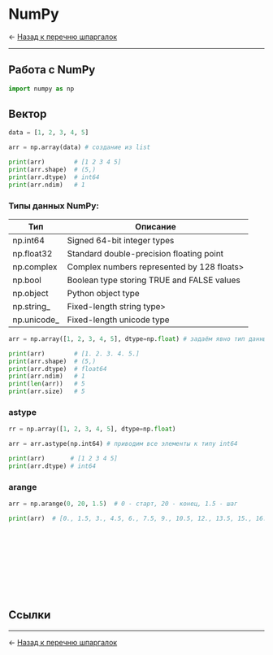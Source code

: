 # NumPy

← [Назад к перечню шпаргалок][back]

---

## Работа с NumPy

```python
import numpy as np
```

## Вектор

```python
data = [1, 2, 3, 4, 5]

arr = np.array(data) # создание из list

print(arr)        # [1 2 3 4 5]
print(arr.shape)  # (5,)
print(arr.dtype)  # int64
print(arr.ndim)   # 1
```

### Типы данных NumPy:

| Тип         | Описание                                   |
|-------------|--------------------------------------------|
| np.int64    | Signed 64-bit integer types                |
| np.float32  | Standard double-precision floating point   |
| np.complex  | Complex numbers represented by 128 floats> |
| np.bool     | Boolean type storing TRUE and FALSE values |
| np.object   | Python object type                         |
| np.string_  | Fixed-length string type>                  |
| np.unicode_ | Fixed-length unicode type                  |

```python
arr = np.array([1, 2, 3, 4, 5], dtype=np.float) # задаём явно тип данных

print(arr)        # [1. 2. 3. 4. 5.]
print(arr.shape)  # (5,)
print(arr.dtype)  # float64
print(arr.ndim)   # 1
print(len(arr))   # 5
print(arr.size)   # 5
```

### astype

```python
rr = np.array([1, 2, 3, 4, 5], dtype=np.float)

arr = arr.astype(np.int64) # приводим все элементы к типу int64

print(arr)       # [1 2 3 4 5]
print(arr.dtype) # int64
```

### arange

```python
arr = np.arange(0, 20, 1.5)  # 0 - старт, 20 - конец, 1.5 - шаг

print(arr)  # [0., 1.5, 3., 4.5, 6., 7.5, 9., 10.5, 12., 13.5, 15., 16.5, 18., 19.5]
```

```python

```

```python

```

```python

```

```python

```

```python

```

```python

```

```python

```

```python

```

```python

```

```python

```

## Ссылки

[]()

---

← [Назад к перечню шпаргалок][back]

[back]: <../.> "Назад к перечню шпаргалок"